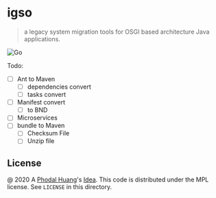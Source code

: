 # igso

> a legacy system migration tools for OSGI based architecture Java applications.

![Go](https://github.com/phodal/igso/workflows/Go/badge.svg)

Todo:

 - [ ] Ant to Maven
    - [ ] dependencies convert
    - [ ] tasks convert
 - [ ] Manifest convert
    - [ ] to BND
 - [ ] Microservices
 - [ ] bundle to Maven
    - [ ] Checksum File
    - [ ] Unzip file

License
---

@ 2020 A [Phodal Huang](https://www.phodal.com)'s [Idea](http://github.com/phodal/ideas).  This code is distributed under the MPL license. See `LICENSE` in this directory.
